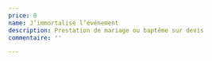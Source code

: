```yaml
---
price: 0
name: J’immortalise l’événement
description: Prestation de mariage ou baptême sur devis
commentaire: ''

---
```

